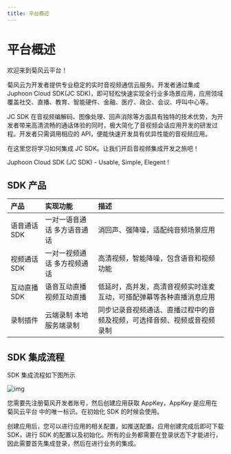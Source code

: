 ```yaml
---
title: 平台概述
---
```


# 平台概述

欢迎来到菊风云平台！

菊风云为开发者提供专业稳定的实时音视频通信云服务。开发者通过集成 Juphoon Cloud SDK(JC SDK)，即可轻松快速实现全行业多场景应用，应用领域覆盖社交、直播、教育、智能硬件、金融、医疗、政企、会议、呼叫中心等。

JC SDK 在音视频编解码、图像处理、回声消除等方面具有独特的技术优势，为开发者带来高清流畅的通话体验的同时，极大简化了音视频会话应用开发的研发过程。开发者只需调用相应的 API，便能快速开发具有优异性能的音视频应用。

在这里您将学习如何集成 JC SDK。让我们开启音视频集成开发之旅吧！

Juphoon Cloud SDK (JC SDK) - Usable, Simple, Elegent !

## SDK 产品

| 产品         | 实现功能                    | 描述                                                         |
| :----------- | :-------------------------- | :----------------------------------------------------------- |
| 语音通话 SDK | 一对一语音通话 多方语音通话 | 消回声、强降噪，适配纯音频场景应用                           |
| 视频通话 SDK | 一对一视频通话 多方视频通话 | 高清视频，智能降噪，包含语音和视频功能                       |
| 互动直播 SDK | 语音互动直播 视频互动直播   | 低延时，高并发，高清音视频实时连麦互动，可搭配弹幕等各种直播消息应用 |
| 录制插件     | 云端录制 本地服务端录制     | 同步记录音视频通话、直播过程中的音频及视频，可选择音频、视频或音视频录制 |

## SDK 集成流程

SDK 集成流程如下图所示

![img](https://developer.juphoon.com/style/images/document/index/sdkflow@2x.png)

您需要先注册菊风开发者账号，然后创建应用获取 AppKey，AppKey 是应用在 菊风云平台 中的唯一标识。在初始化 SDK 的时候会使用。

创建应用后，您可以进行应用的相关配置，如推送配置。应用创建完成后即可下载 SDK，进行 SDK 的配置以及初始化。所有的业务都需要在登录状态下才能进行，因此需要首先集成登录，然后在进行业务的集成。
